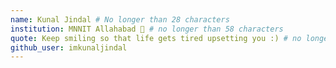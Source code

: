 ```yaml
---
name: Kunal Jindal # No longer than 28 characters
institution: MNNIT Allahabad 🚩 # no longer than 58 characters
quote: Keep smiling so that life gets tired upsetting you :) # no longer than 100 characters, avoid using quotes(") to guarantee the format remains the same.
github_user: imkunaljindal
---
```

